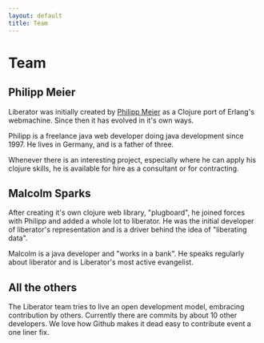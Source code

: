 ```yaml
---
layout: default
title: Team
---
```

# Team

## Philipp Meier

Liberator was initially created by
[Philipp Meier](http://philipp.meier.name) as a Clojure port of
Erlang's webmachine. Since then it has evolved in it's own ways.

Philipp is a freelance java web developer doing java development
since 1997. He lives in Germany, and is a father of three. 

Whenever there is an interesting project, especially where he can apply
his clojure skills, he is available for hire as a consultant or for
contracting.

## Malcolm Sparks

After creating it's own clojure web library, "plugboard", he joined
forces with Philipp and added a whole lot to liberator. He was the
initial developer of liberator's representation and is a driver behind
the idea of "liberating data".

Malcolm is a java developer and "works in a bank". He speaks regularly
about liberator and is Liberator's most active evangelist.

## All the others

The Liberator team tries to live an open development model, embracing
contribution by others. Currently there are commits by about 10 other
developers. We love how Github makes it dead easy to contribute event
a one liner fix.
